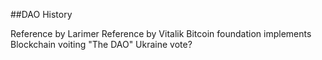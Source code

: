 ##DAO History

Reference by Larimer
Reference by Vitalik
Bitcoin foundation implements Blockchain voiting
"The DAO"
Ukraine vote?
